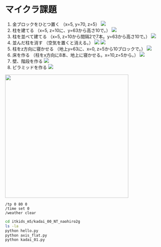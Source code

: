 # マイクラ課題

1. 金ブロックをひとつ置く
（x=5, y=70, z=5）
![](images/pictures/2022-12-04_10.23.08.png)
2. 柱を建てる
（x=5, z=10に、y=63から高さ10で。）
![](images/pictures/2022-12-04_10.24.26.png)
3. 柱を並べて建てる
（x=5, z=10から間隔2で7本。y=63から高さ10で。）
![](images/pictures/2022-12-04_10.24.50.png)
4. 並んだ柱を消す
（空気を置くと消える。）
![](images/pictures/2022-12-18_10.01.22.png)
![](images/pictures/2022-12-18_10.01.45.png)
5. 柱をz方向に寝かせる
（地上y=63に、x=0, z=5から10ブロックで。）
![](images/pictures/2022-12-18_10.03.34.png)
6. 床を作る
（柱をx方向に8本、地上に寝かせる。x=10,z=5から。）
![](mcje/__pycache__/2022-12-04_10.27.49.png)
1. 壁、階段を作る
![](images/pictures/2022-12-18_10.03.34.png)
1. ピラミッドを作る
![](images/pictures/2022-12-18_10.08.13.png)

[<img src="./images/kadai.png" width="400">](./images/kadai.png)

```minecraft
/tp 0 80 0
/time set 0
/weather clear
```

```bash
cd itkids_m5/kadai_00_NT_naohiro2g
ls -la
python hello.py
python axis_flat.py
python kadai_01.py
```
